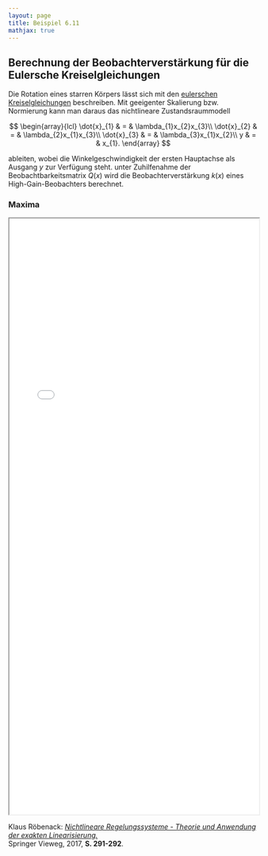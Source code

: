 ```yaml
---
layout: page
title: Beispiel 6.11
mathjax: true
---
```


## Berechnung der Beobachterverstärkung  für die Eulersche Kreiselgleichungen

Die Rotation eines starren Körpers lässt sich mit den [eulerschen Kreiselgleichungen](https://de.wikipedia.org/wiki/Eulersche_Gleichungen_(Kreiseltheorie)) beschreiben. Mit geeigenter Skalierung bzw. Normierung kann man daraus das nichtlineare Zustandsraummodell

$$
\begin{array}{lcl}
\dot{x}_{1} & = & \lambda_{1}x_{2}x_{3}\\
\dot{x}_{2} & = & \lambda_{2}x_{1}x_{3}\\
\dot{x}_{3} & = & \lambda_{3}x_{1}x_{2}\\
y & = & x_{1}.
\end{array}
$$

ableiten, wobei die Winkelgeschwindigkeit der ersten Hauptachse als Ausgang $y$ zur Verfügung steht. unter Zuhilfenahme der Beobachtbarkeitsmatrix $Q(x)$ wird die Beobachterverstärkung $k(x)$ eines High-Gain-Beobachters berechnet.


### Maxima

<iframe src="Kreisel_High_Gain.html" width="100%" height="1200"></iframe>


Klaus Röbenack:
[*Nichtlineare Regelungssysteme - Theorie und Anwendung der exakten Linearisierung.*](https://link.springer.com/book/10.1007/978-3-662-44091-9)   
Springer Vieweg, 2017, **S. 291-292**.

